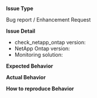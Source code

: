 **Issue Type**

Bug report / Enhancement Request

**Issue Detail**

* check_netapp_ontap version: 
* NetApp Ontap version:
* Monitoring solution:

**Expected Behavior**



**Actual Behavior**



**How to reproduce Behavior**


